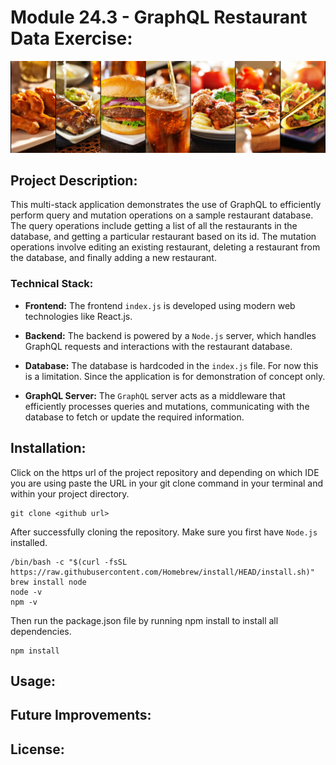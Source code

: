 # Module 24.3 - GraphQL Restaurant Data Exercise:

![GraphQL_Restaurant_Data_Exercise_02.jpg](Screen_Shots%2FGraphQL_Restaurant_Data_Exercise_02.jpg)

## Project Description:

This multi-stack application demonstrates the use of GraphQL to efficiently perform query and mutation operations on a sample restaurant database. The query operations include getting a list of all the restaurants in the database, and getting a particular restaurant based on its id. The mutation operations involve editing an existing restaurant, deleting a restaurant from the database, and finally adding a new restaurant.

### Technical Stack:

* **Frontend:** The frontend `index.js` is developed using modern web technologies like React.js.

* **Backend:** The backend is powered by a `Node.js` server, which handles GraphQL requests and interactions with the restaurant database.

* **Database:** The database is hardcoded in the `index.js` file. For now this is a limitation. Since the application is for demonstration of concept only.

* **GraphQL Server:** The `GraphQL` server acts as a middleware that efficiently processes queries and mutations, communicating with the database to fetch or update the required information.

## Installation:

Click on the https url of the project repository and depending on which IDE you are using paste the URL in your git clone command in your terminal and within your project directory.

```shell
git clone <github url>
```

After successfully cloning the repository. Make sure you first have `Node.js` installed.

```shell
/bin/bash -c "$(curl -fsSL https://raw.githubusercontent.com/Homebrew/install/HEAD/install.sh)"
brew install node
node -v
npm -v
```

Then run the package.json file by running npm install to install all dependencies.

```shell
npm install
```

## Usage:

## Future Improvements:

## License:

